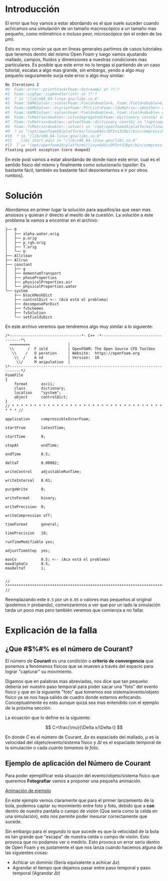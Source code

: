 # Introducción

El error que hoy vamos a estar abordando es el que suele suceder cuando achicamos una simulación de un tamaño macroscópico a un tamaño mas pequeño, como milimétrico o incluso peor, microscópico (en el orden de los $\mu m$).

Esto es muy común ya que en lineas generales partimos de casos tutoriales que tenemos dentro del mismo Open Foam y luego vamos ajustando mallado, campos, fluidos y dimensiones a nuestras condiciones mas particulares. Es posible que este error no lo tengas si partiendo de un caso tutorial, escalas a algo mas grande, sin embargo, yendo a algo muy pequeño seguramente surja este error o algo muy similar:

```bash
No Iterations 2
#0  Foam::error::printStack(Foam::Ostream&) at ??:?
#1  Foam::sigFpe::sigHandler(int) at ??:?
#2  ? in "/lib/x86_64-linux-gnu/libc.so.6"
#3  Foam::GAMGSolver::scale(Foam::Field<double>&, Foam::Field<double>&, Foam::lduMatrix const&, Foam::FieldField<Foam::Field, double> const&, Foam::UPtrList<Foam::lduInterfaceField const> const&, Foam::Field<double> const&, unsigned char) const at ??:?
#4  Foam::GAMGSolver::Vcycle(Foam::PtrList<Foam::lduMatrix::smoother> const&, Foam::Field<double>&, Foam::Field<double> const&, Foam::Field<double>&, Foam::Field<double>&, Foam::Field<double>&, Foam::Field<double>&, Foam::Field<double>&, Foam::PtrList<Foam::Field<double> >&, Foam::PtrList<Foam::Field<double> >&, unsigned char) const at ??:?
#5  Foam::GAMGSolver::solve(Foam::Field<double>&, Foam::Field<double> const&, unsigned char) const at ??:?
#6  Foam::fvMatrix<double>::solveSegregated(Foam::dictionary const&) at ??:?
#7  Foam::fvMatrix<double>::solve(Foam::dictionary const&) in "/opt/openfoam10/platforms/linux64GccDPInt32Opt/bin/compressibleInterFoam"
#8  Foam::fvMatrix<double>::solve() in "/opt/openfoam10/platforms/linux64GccDPInt32Opt/bin/compressibleInterFoam"
#9  ? in "/opt/openfoam10/platforms/linux64GccDPInt32Opt/bin/compressibleInterFoam"
#10  ? in "/lib/x86_64-linux-gnu/libc.so.6"
#11  __libc_start_main in "/lib/x86_64-linux-gnu/libc.so.6"
#12  ? in "/opt/openfoam10/platforms/linux64GccDPInt32Opt/bin/compressibleInterFoam"
Floating point exception (core dumped)
```

En este post vamos a estar abordando de donde nace este error, cual es el sentido físico del mismo y finalmente como solucionarlo (spoiler: Es bastante fácil, también es bastante fácil desorientarnos e ir por otros rumbos).

# Solución

Abordamos en primer lugar la solución para aquellos/as que sean mas ansiosos y quieran ir directo al meollo de la cuestión. La solución a este problema la vamos a encontrar en el archivo:

```
├── 0
│   ├── alpha.water.orig
│   ├── p.orig
│   ├── p_rgh.orig
│   ├── T.orig
│   └── U
├── Allclean
├── Allrun
├── constant
│   ├── g
│   ├── momentumTransport
│   ├── phaseProperties
│   ├── physicalProperties.air
│   └── physicalProperties.water
└── system
    ├── blockMeshDict
    ├── controlDict <-- (Acá está el problema)
    ├── decomposeParDict
    ├── fvSchemes
    ├── fvSolution
    └── setFieldsDict
```

En este archivo veremos que tendremos algo muy similar a lo siguiente:

```
/*--------------------------------*- C++ -*----------------------------------*\
  =========                 |
  \\      /  F ield         | OpenFOAM: The Open Source CFD Toolbox
   \\    /   O peration     | Website:  https://openfoam.org
    \\  /    A nd           | Version:  10
     \\/     M anipulation  |
\*---------------------------------------------------------------------------*/
FoamFile
{
    format      ascii;
    class       dictionary;
    location    "system";
    object      controlDict;
}
// * * * * * * * * * * * * * * * * * * * * * * * * * * * * * * * * * * * * * //

application     compressibleInterFoam;

startFrom       latestTime;

startTime       0;

stopAt          endTime;

endTime         0.5;

deltaT          0.00002;

writeControl    adjustableRunTime;

writeInterval   0.01;

purgeWrite      0;

writeFormat     binary;

writePrecision  8;

writeCompression off;

timeFormat      general;

timePrecision   10;

runTimeModifiable yes;

adjustTimeStep  yes;

maxCo           0.5; <-- (Aca está el problema)
maxAlphaCo      0.5;
maxDeltaT       1;


// ************************************************************************* //
```

Reemplazando este `0.5` por un `0.05` o valores mas pequeños al original (podemos ir probando), comenzaremos a ver que por un lado la simulación tarda un poco mas pero también veremos que comienza a no fallar.

# Explicación de la falla

## ¿Que #$%#% es el número de Courant?

El número de **Courant** es una condición o **criterio de convergencia** que ponemos a fenómenos físicos que se mueven a través del espacio para lograr "capturar" su movimiento. 

Digamos que en palabras mas abreviadas, nos dice que tan pequeño debería ser nuestro paso temporal para poder sacar una "foto" del evento físico y que en la siguiente "foto" que tomemos ese sistema/evento/objeto físico ya se nos haya salido de cuadro donde estamos enfocando. Conceptualmente es esto aunque quizá sea mas entendido con el ejemplo de la próxima sección.
 
La ecuación que lo define es la siguiente:

$$
C=\frac{\mu}{\Delta x/\Delta t}
$$


En donde $C$ es el número de Courant, $\Delta x$ es espaciado del mallado, $\mu$ es la velocidad del objeto/evento/sistema físico y $\Delta t$ es el espaciado temporal de la simulación o cada *cuanto tomamos la foto*.
## Ejemplo de aplicación del Número de Courant

Para poder ejemplificar esta situación del evento/objeto/sistema físico que queremos **Fotografiar** vamos a proponer una pequeña animación.


[Animación de ejemplo](https://www.youtube.com/embed/dQ5JoI2wQy0?si=Og5N7cChSoNXDjyc)

En este ejemplo vemos claramente que para el primer lanzamiento de la bola, podemos captar su movimiento entre foto y foto, debido que a **cae** dentro de nuestra pantalla o campo de visión (Que sería como la celda en una simulación), esto nos permite poder mesurar correctamente que sucede.

Sin embargo para el segundo lo que sucede es que la velocidad de la bola es tan grande que "escapa" de nuestra celda o campo de visión. Esto provoca que no podamos ver o medirlo. Esto provoca un error serio dentro de Open Foam y es justamente el que nos lanza cuando hacemos alguna de las siguientes cosas:

- Achicar un dominio (Sería equivalente a achicar $\Delta x$)
- Agrandar el tiempo que dejamos pasar entre paso temporal y paso temporal (Agrandar $\Delta t$)



